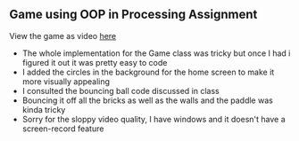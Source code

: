 ## Game using OOP in Processing Assignment

View the game as video [here](https://youtu.be/Y06vj3BQODQ)

- The whole implementation for the Game class was tricky but once I had i figured it out it was pretty easy to code
- I added the circles in the background for the home screen to make it more visually appealing
- I consulted the bouncing ball code discussed in class
- Bouncing it off all the bricks as well as the walls and the paddle was kinda tricky
- Sorry for the sloppy video quality, I have windows and it doesn't have a screen-record feature
